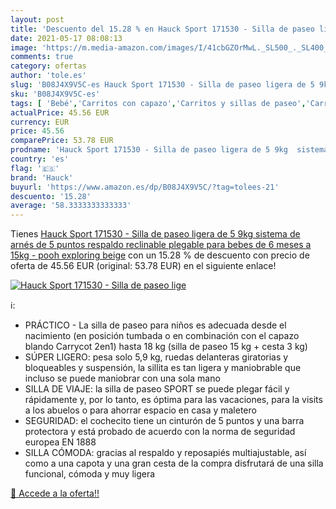 ```yaml
---
layout: post
title: 'Descuento del 15.28 % en Hauck Sport 171530 - Silla de paseo lige'
date: 2021-05-17 08:08:13
image: 'https://m.media-amazon.com/images/I/41cbGZOrMwL._SL500_._SL400_.jpg'
comments: true
category: ofertas
author: 'tole.es'
slug: 'B08J4X9V5C-es Hauck Sport 171530 - Silla de paseo ligera de 5 9kg...'
sku: 'B08J4X9V5C-es'
tags: [ 'Bebé','Carritos con capazo','Carritos y sillas de paseo','Carritos, sillas de paseo y accesorios','hauck', ]
actualPrice: 45.56 EUR
currency: EUR
price: 45.56
comparePrice: 53.78 EUR
prodname: 'Hauck Sport 171530 - Silla de paseo ligera de 5 9kg  sistema de arnés de 5 puntos  respaldo reclinable  plegable  para bebes de 6 meses a 15kg - pooh exploring beige'
country: 'es'
flag: '🇪🇸'
brand: 'Hauck'
buyurl: 'https://www.amazon.es/dp/B08J4X9V5C/?tag=tolees-21'
descuento: '15.28'
average: '58.3333333333333'
---
```


Tienes [Hauck Sport 171530 - Silla de paseo ligera de 5 9kg  sistema de arnés de 5 puntos  respaldo reclinable  plegable  para bebes de 6 meses a 15kg - pooh exploring beige](https://www.amazon.es/dp/B08J4X9V5C/?tag=tolees-21) con un 15.28 % de descuento con precio de oferta de 45.56 EUR (original: 53.78 EUR) en el siguiente enlace!

[![Hauck Sport 171530 - Silla de paseo lige](https://m.media-amazon.com/images/I/41cbGZOrMwL._SL500_._SL400_.jpg)](https://www.amazon.es/dp/B08J4X9V5C/?tag=tolees-21)

ℹ️:

- PRÁCTICO - La silla de paseo para niños es adecuada desde el nacimiento (en posición tumbada o en combinación con el capazo blando Carrycot 2en1) hasta 18 kg (silla de paseo 15 kg + cesta 3 kg)
- SÚPER LIGERO: pesa solo 5,9 kg, ruedas delanteras giratorias y bloqueables y suspensión, la sillita es tan ligera y maniobrable que incluso se puede maniobrar con una sola mano
- SILLA DE VIAJE: la silla de paseo SPORT se puede plegar fácil y rápidamente y, por lo tanto, es óptima para las vacaciones, para la visits a los abuelos o para ahorrar espacio en casa y maletero
- SEGURIDAD: el cochecito tiene un cinturón de 5 puntos y una barra protectora y está probado de acuerdo con la norma de seguridad europea EN 1888
- SILLA CÓMODA: gracias al respaldo y reposapiés multiajustable, así como a una capota y una gran cesta de la compra disfrutará de una silla funcional, cómoda y muy ligera

[🛒 Accede a la oferta!!](https://www.amazon.es/dp/B08J4X9V5C/?tag=tolees-21)
